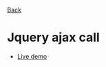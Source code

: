 [Back](https://github.com/seanedw1/Portfolio/tree/master/Javascript)

# Jquery ajax call

* [Live demo](https://seanedw1.github.io/Portfolio/Javascript/weatherApi/index.html)
